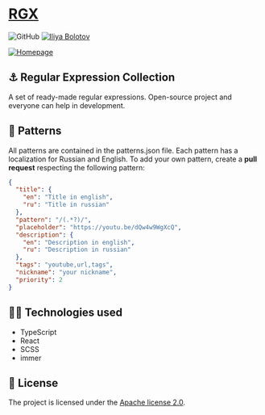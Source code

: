 # [RGX](https://rgx.vercel.app/)

![GitHub](https://img.shields.io/github/license/I-Atlas/rgx?style=flat-square)
[![Iliya Bolotov](https://img.shields.io/badge/iliya-bolotov-%23ff6f61?style=flat-square&logo=appveyor)](https://github.com/I-Atlas)

<a href="https://iliya-bolotov.space/">
    <img src="https://i.imgur.com/D1FOJUr.png" alt="Homepage">
</a>

## ⚓ Regular Expression Collection

A set of ready-made regular expressions. Open-source project and everyone can help in development.

## 📔 Patterns

All patterns are contained in the patterns.json file. Each pattern has a localization for Russian and English. To add your own pattern, create a **pull request** respecting the following pattern:

```json
{
  "title": {
    "en": "Title in english",
    "ru": "Title in russian"
  },
  "pattern": "/(.*?)/",
  "placeholder": "https://youtu.be/dQw4w9WgXcQ",
  "description": {
    "en": "Description in english",
    "ru": "Description in russian"
  },
  "tags": "youtube,url,tags",
  "nickname": "your nickname",
  "priority": 2
}
```

## 👨‍💻 Technologies used

- TypeScript
- React
- SCSS
- immer

## 📑 License

The project is licensed under the [Apache license 2.0](https://github.com/I-Atlas/rgx/blob/main/LICENSE).
